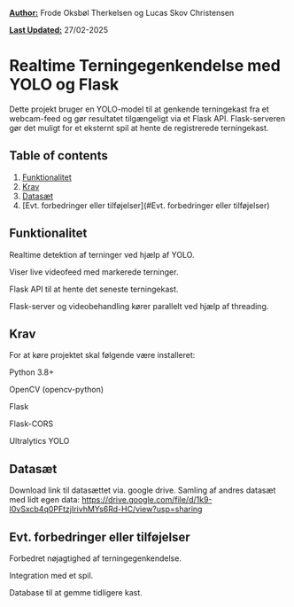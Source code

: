 **<ins>Author:</ins>** Frode Oksbøl Therkelsen og Lucas Skov Christensen

**<ins>Last Updated:</ins>** 27/02-2025

# Realtime Terningegenkendelse med YOLO og Flask

Dette projekt bruger en YOLO-model til at genkende terningekast fra et webcam-feed og gør resultatet tilgængeligt via et Flask API. Flask-serveren gør det muligt for et eksternt spil at hente de registrerede terningekast.

## Table of contents
1. [Funktionalitet](#Funktionalitet)
3. [Krav](#Krav)
4. [Datasæt](#Datasæt)
5. [Evt. forbedringer eller tilføjelser](#Evt. forbedringer eller tilføjelser)

## Funktionalitet

Realtime detektion af terninger ved hjælp af YOLO.

Viser live videofeed med markerede terninger.

Flask API til at hente det seneste terningekast.

Flask-server og videobehandling kører parallelt ved hjælp af threading.

## Krav

For at køre projektet skal følgende være installeret:

Python 3.8+

OpenCV (opencv-python)

Flask

Flask-CORS

Ultralytics YOLO

## Datasæt
Download link til datasættet via. google drive. Samling af andres datasæt med lidt egen data:
https://drive.google.com/file/d/1k9-I0vSxcb4q0PFtzjIrivhMYs6Rd-HC/view?usp=sharing

## Evt. forbedringer eller tilføjelser

Forbedret nøjagtighed af terningegenkendelse.

Integration med et spil.

Database til at gemme tidligere kast.




























































